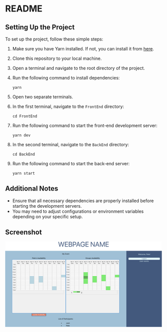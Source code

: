# README

## Setting Up the Project

To set up the project, follow these simple steps:

1. Make sure you have Yarn installed. If not, you can install it from [here](https://classic.yarnpkg.com/en/docs/install/).

2. Clone this repository to your local machine.

3. Open a terminal and navigate to the root directory of the project.

4. Run the following command to install dependencies:
    ```
    yarn
    ```

5. Open two separate terminals.

6. In the first terminal, navigate to the `FrontEnd` directory:
    ```
    cd FrontEnd
    ```

7. Run the following command to start the front-end development server:
    ```
    yarn dev
    ```

8. In the second terminal, navigate to the `BackEnd` directory:
    ```
    cd BackEnd
    ```

9. Run the following command to start the back-end server:
    ```
    yarn start
    ```

## Additional Notes

- Ensure that all necessary dependencies are properly installed before starting the development servers.
- You may need to adjust configurations or environment variables depending on your specific setup.

## Screenshot

![](./Assets/Screenshot.png)